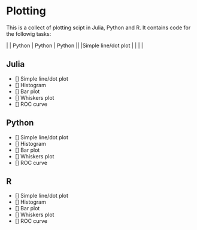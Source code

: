 # Plotting
This is a collect of plotting scipt in Julia, Python and R. It contains code for the followig tasks:

|                     | Python | Python | Python  ||
|Simple line/dot plot |        |        |         |


## Julia
  - [] Simple line/dot plot
  - [] Histogram
  - [] Bar plot
  - [] Whiskers plot
  - [] ROC curve
  
## Python
  - [] Simple line/dot plot
  - [] Histogram
  - [] Bar plot
  - [] Whiskers plot
  - [] ROC curve
  
## R
  - [] Simple line/dot plot
  - [] Histogram
  - [] Bar plot
  - [] Whiskers plot
  - [] ROC curve
